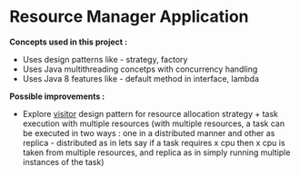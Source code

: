 # Resource Manager Application

**Concepts used in this project :**

- Uses design patterns like - strategy, factory
- Uses Java multithreading concetps with concurrency handling
- Uses Java 8 features like - default method in interface, lambda

**Possible improvements :**
- Explore [visitor](https://refactoring.guru/design-patterns/visitor) design pattern for resource allocation strategy + task execution with multiple resources (with multiple resources, a task can be executed in two ways : one in a distributed manner and other as replica - distributed as in lets say if a task requires x cpu then x cpu is taken from multiple resources, and replica as in simply running multiple instances of the task) 
